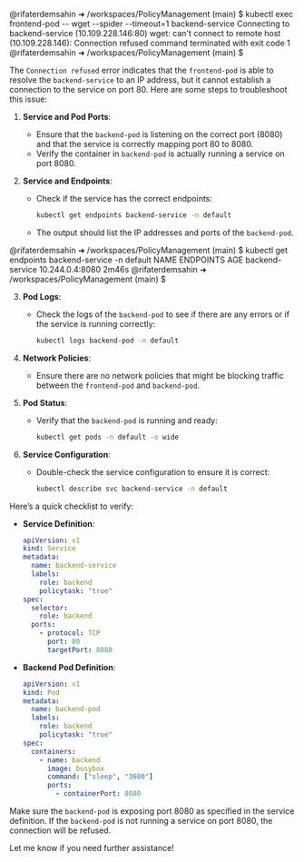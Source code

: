 @rifaterdemsahin ➜ /workspaces/PolicyManagement (main) $  kubectl exec frontend-pod -- wget --spider --timeout=1 backend-service
Connecting to backend-service (10.109.228.146:80)
wget: can't connect to remote host (10.109.228.146): Connection refused
command terminated with exit code 1
@rifaterdemsahin ➜ /workspaces/PolicyManagement (main) $ 


The `Connection refused` error indicates that the `frontend-pod` is able to resolve the `backend-service` to an IP address, but it cannot establish a connection to the service on port 80. Here are some steps to troubleshoot this issue:

1. **Service and Pod Ports**:
   - Ensure that the `backend-pod` is listening on the correct port (8080) and that the service is correctly mapping port 80 to 8080.
   - Verify the container in `backend-pod` is actually running a service on port 8080.

2. **Service and Endpoints**:
   - Check if the service has the correct endpoints:
     ```sh
     kubectl get endpoints backend-service -n default
     ```
   - The output should list the IP addresses and ports of the `backend-pod`.

@rifaterdemsahin ➜ /workspaces/PolicyManagement (main) $ kubectl get endpoints backend-service -n default
NAME              ENDPOINTS         AGE
backend-service   10.244.0.4:8080   2m46s
@rifaterdemsahin ➜ /workspaces/PolicyManagement (main) $ 

3. **Pod Logs**:
   - Check the logs of the `backend-pod` to see if there are any errors or if the service is running correctly:
     ```sh
     kubectl logs backend-pod -n default
     ```

4. **Network Policies**:
   - Ensure there are no network policies that might be blocking traffic between the `frontend-pod` and `backend-pod`.

5. **Pod Status**:
   - Verify that the `backend-pod` is running and ready:
     ```sh
     kubectl get pods -n default -o wide
     ```

6. **Service Configuration**:
   - Double-check the service configuration to ensure it is correct:
     ```sh
     kubectl describe svc backend-service -n default
     ```

Here’s a quick checklist to verify:

- **Service Definition**:
  ```yaml
  apiVersion: v1
  kind: Service
  metadata:
    name: backend-service
    labels:
      role: backend
      policytask: "true"
  spec:
    selector:
      role: backend
    ports:
      - protocol: TCP
        port: 80
        targetPort: 8080
  ```

- **Backend Pod Definition**:
  ```yaml
  apiVersion: v1
  kind: Pod
  metadata:
    name: backend-pod
    labels:
      role: backend
      policytask: "true"
  spec:
    containers:
      - name: backend
        image: busybox
        command: ["sleep", "3600"]
        ports:
          - containerPort: 8080
  ```

Make sure the `backend-pod` is exposing port 8080 as specified in the service definition. If the `backend-pod` is not running a service on port 8080, the connection will be refused.

Let me know if you need further assistance!


